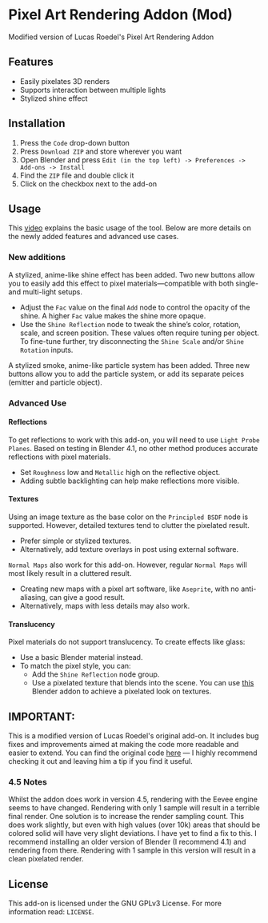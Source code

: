 # Pixel Art Rendering Addon (Mod)
Modified version of Lucas Roedel's Pixel Art Rendering Addon

## Features
* Easily pixelates 3D renders
* Supports interaction between multiple lights
* Stylized shine effect

## Installation
1. Press the `Code` drop-down button
2. Press `Download ZIP` and store wherever you want
3. Open Blender and press `Edit (in the top left) -> Preferences -> Add-ons -> Install`
4. Find the `ZIP` file and double click it
5. Click on the checkbox next to the add-on

## Usage
This [video](https://www.youtube.com/watch?v=vzIVn3G1Z2U&t=8s) explains the basic usage of the tool. Below are more details on the newly added features and advanced use cases.

### New additions
A stylized, anime-like shine effect has been added. Two new buttons allow you to easily add this effect to pixel materials—compatible with both single- and multi-light setups.
* Adjust the `Fac` value on the final `Add` node to control the opacity of the shine. A higher `Fac` value makes the shine more opaque.
* Use the `Shine Reflection` node to tweak the shine’s color, rotation, scale, and screen position. These values often require tuning per object. To fine-tune further, try disconnecting the `Shine Scale` and/or `Shine Rotation` inputs.

A stylized smoke, anime-like particle system has been added. Three new buttons allow you to add the particle system, or add its separate peices (emitter and particle object).

### Advanced Use
#### Reflections
To get reflections to work with this add-on, you will need to use `Light Probe Planes`. Based on testing in Blender 4.1, no other method produces accurate reflections with pixel materials.
* Set `Roughness` low and `Metallic` high on the reflective object.
* Adding subtle backlighting can help make reflections more visible.

#### Textures
Using an image texture as the base color on the `Principled BSDF` node is supported. However, detailed textures tend to clutter the pixelated result.
* Prefer simple or stylized textures.
* Alternatively, add texture overlays in post using external software.

`Normal Maps` also work for this add-on. However, regular `Normal Maps` will most likely result in a cluttered result.
* Creating new maps with a pixel art software, like `Aseprite`, with no anti-aliasing, can give a good result.
* Alternatively, maps with less details may also work.

#### Translucency
Pixel materials do not support translucency. To create effects like glass:
* Use a basic Blender material instead.
* To match the pixel style, you can:
  - Add the `Shine Reflection` node group.
  - Use a pixelated texture that blends into the scene. You can use [this](https://github.com/Tramshy/tex-pixelation-baking) Blender addon to achieve a pixelated look on textures.

## IMPORTANT:
This is a modified version of Lucas Roedel's original add-on. It includes bug fixes and improvements aimed at making the code more readable and easier to extend.
You can find the original code [here](https://lucasroedel.gumroad.com/l/pixel_art) — I highly recommend checking it out and leaving him a tip if you find it useful.

### 4.5 Notes
Whilst the addon does work in version 4.5, rendering with the Eevee engine seems to have changed. Rendering with only 1 sample will result in a terrible final render. One solution is to increase the render sampling count. This does work slightly, but even with high values (over 10k) areas that should be colored solid will have very slight deviations. I have yet to find a fix to this. I recommend installing an older version of Blender (I recommend 4.1) and rendering from there. Rendering with 1 sample in this version will result in a clean pixelated render.

## License
This add-on is licensed under the GNU GPLv3 License. For more information read: `LICENSE`.
